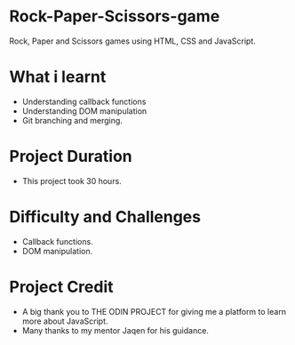 # Rock-Paper-Scissors-game
Rock, Paper and Scissors games using HTML, CSS and JavaScript.
# What i learnt
- Understanding callback functions
- Understanding DOM manipulation
- Git branching and merging.

# Project Duration
- This project took 30 hours.

# Difficulty and Challenges
- Callback functions.
- DOM manipulation.

# Project Credit
- A big thank you to THE ODIN PROJECT for giving me a platform to learn more about JavaScript.
- Many thanks to my mentor Jaqen for his guidance.
